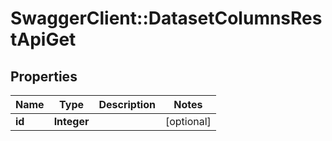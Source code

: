 # SwaggerClient::DatasetColumnsRestApiGet

## Properties
Name | Type | Description | Notes
------------ | ------------- | ------------- | -------------
**id** | **Integer** |  | [optional] 

